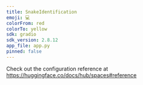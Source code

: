 ```yaml
---
title: SnakeIdentification
emoji: 💻
colorFrom: red
colorTo: yellow
sdk: gradio
sdk_version: 2.8.12
app_file: app.py
pinned: false
---
```


Check out the configuration reference at https://huggingface.co/docs/hub/spaces#reference
